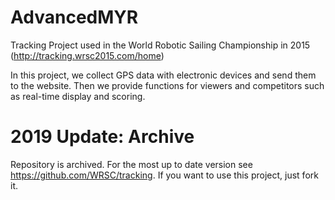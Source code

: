 # AdvancedMYR

Tracking Project used in the World Robotic Sailing Championship in 2015 (http://tracking.wrsc2015.com/home)

In this project, we collect GPS data with electronic devices and send them to the website. Then we provide functions for viewers and competitors such as real-time display and scoring.

# 2019 Update: Archive

Repository is archived. For the most up to date version see https://github.com/WRSC/tracking. If you want to use this project, just fork it.
